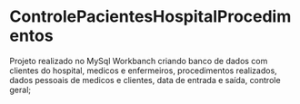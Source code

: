 # ControlePacientesHospitalProcedimentos
Projeto realizado no MySql Workbanch criando banco de dados com clientes do hospital, medicos e enfermeiros, procedimentos realizados, dados pessoais de medicos e clientes, data de entrada e saída, controle geral;
